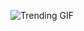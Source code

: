 
<!-- GIF_SECTION -->
![Trending GIF](https://media2.giphy.com/media/v1.Y2lkPThiYjIxNzcyZm54YXpuOGwxcGE3ZWJ2d3cwdGU0ZDN5OTd0amNlOXhsZGp3N2tjbSZlcD12MV9naWZzX3NlYXJjaCZjdD1n/gyoipv2u40ekqz89Rk/giphy.gif)
<!-- END_GIF_SECTION -->

